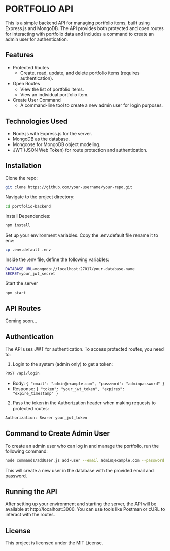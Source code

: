 # PORTFOLIO API
This is a simple backend API for managing portfolio items, built using Express.js and MongoDB. The API provides both protected and open routes for interacting with portfolio data and includes a command to create an admin user for authentication.

## Features
- Protected Routes
  - Create, read, update, and delete portfolio items (requires authentication).
- Open Routes
  - View the list of portfolio items.
  - View an individual portfolio item.
- Create User Command
  - A command-line tool to create a new admin user for login purposes.

## Technologies Used
- Node.js with Express.js for the server.
- MongoDB as the database.
- Mongoose for MongoDB object modeling.
- JWT (JSON Web Token) for route protection and authentication.

## Installation
Clone the repo:
```bash
git clone https://github.com/your-username/your-repo.git
```
Navigate to the project directory:
```bash
cd portfolio-backend
```
Install Dependencies:
```bash
npm install
```
Set up your environment variables. Copy the .env.default file rename it to env:
```bash
cp .env.default .env
```
Inside the .env file, define the following variables:
```bash
DATABASE_URL=mongodb://localhost:27017/your-database-name
SECRET=your_jwt_secret
```
Start the server
```bash
npm start
```

## API Routes
Coming soon...

## Authentication
The API uses JWT for authentication. To access protected routes, you need to:
1. Login to the system (admin only) to get a token: 
```bash 
POST /api/login
```
- Body: ```{ "email": "admin@example.com", "password": "adminpassword" }```
- Response: ```{ "token": "your_jwt_token", "expires": "expire_timestamp" }```

2. Pass the token in the Authorization header when making requests to protected routes:
```bash
Authorization: Bearer your_jwt_token
```

## Command to Create Admin User
To create an admin user who can log in and manage the portfolio, run the following command:
```bash
node commands/addUser.js add-user --email admin@example.com --password adminpassword
```
This will create a new user in the database with the provided email and password.

## Running the API
After setting up your environment and starting the server, the API will be available at http://localhost:3000. You can use tools like Postman or cURL to interact with the routes.

## License 
This project is licensed under the MIT License.
